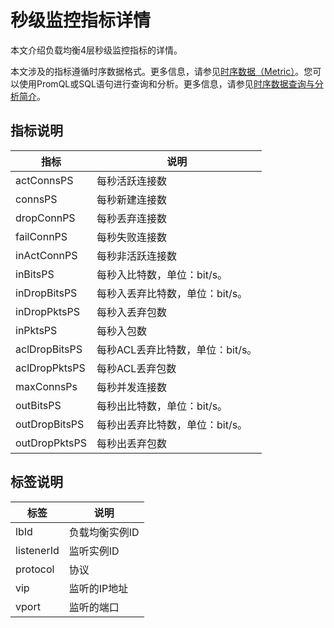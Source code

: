 # 秒级监控指标详情

本文介绍负载均衡4层秒级监控指标的详情。

本文涉及的指标遵循时序数据格式。更多信息，请参见[时序数据（Metric）](/intl.zh-CN/产品简介/基本概念/时序数据（Metric）.md)。您可以使用PromQL或SQL语句进行查询和分析。更多信息，请参见[时序数据查询与分析简介](/intl.zh-CN/时序存储/查询与分析/时序数据查询分析简介.md)。

## 指标说明

|指标|说明|
|--|--|
|actConnsPS|每秒活跃连接数|
|connsPS|每秒新建连接数|
|dropConnPS|每秒丢弃连接数|
|failConnPS|每秒失败连接数|
|inActConnPS|每秒非活跃连接数|
|inBitsPS|每秒入比特数，单位：bit/s。|
|inDropBitsPS|每秒入丢弃比特数，单位：bit/s。|
|inDropPktsPS|每秒入丢弃包数|
|inPktsPS|每秒入包数|
|aclDropBitsPS|每秒ACL丢弃比特数，单位：bit/s。|
|aclDropPktsPS|每秒ACL丢弃包数|
|maxConnsPs|每秒并发连接数|
|outBitsPS|每秒出比特数，单位：bit/s。|
|outDropBitsPS|每秒出丢弃比特数，单位：bit/s。|
|outDropPktsPS|每秒出丢弃包数|

## 标签说明

|标签|说明|
|--|--|
|lbId|负载均衡实例ID|
|listenerId|监听实例ID|
|protocol|协议|
|vip|监听的IP地址|
|vport|监听的端口|

